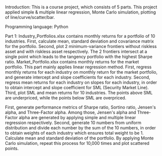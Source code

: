 Introduction:
This is a course project, which consists of 5 parts. This project applied simple & multiple linear regression, Monte Carlo simulation, plotting of line/curve/scatter/bar.

Programming language: Python

Part 1:
Industry_Portfolios.xlsx contains monthly returns for a portfolio of 10 industries. First, calculate mean, standard deviation and covariance matrix for the portfolio. Second, plot 2 minimum-variance frontiers without riskless asset and with riskless asset respectively. The 2 frontiers intersect at a single point which leads to the tangency portfolio with the highest Sharpe ratio.
Market_Portfolio.xlsx contains monthly returns for the market portfolio. This part mainly applies linear regression method. First, regress monthly returns for each industry on monthly return for the market portfolio, and generate intercept and slope coefficients for each industry. Second, regress mean returns for each industry on slopes for each industry, in order to obtain intercept and slope coefficient for SML (Security Market Line). Third, plot SML and mean returns for 10 industries. The points above SML are underpriced, while the points below SML are overpriced.

First, generate performance metrics of Sharpe ratio, Sortino ratio, Jensen's alpha, and Three-Factor alpha. Among those, Jensen's alpha and Three-Factor alpha are generated by applying simple and multiple linear regression respectively. Second, generate 10 numbers from uniform distribution and divide each number by the sum of the 10 numbers, in order to obtain weights of each industry which ensures total weight to be 1. Calculate mean and standard deviation of the portfolio. By applying Monte Carlo simulation, repeat this process for 10,000 times and plot scattered points.

